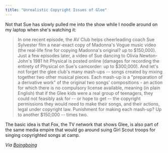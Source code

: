 ```yaml
---
title: "Unrealistic Copyright Issues of Glee"
---
```

<p>Not that Sue has slowly pulled me into the show while I noodle around on my laptop when she's watching it:</p>
<blockquote><p>In one recent episode, the AV Club helps cheerleading coach Sue Sylvester film a near-exact copy of Madonna's Vogue music video (the real-life fine for copying Madonna's original? up to $150,000). Just a few episodes later, a video of Sue dancing to Olivia Newton-John's 1981 hit Physical is posted online (damages for recording the entirety of Physical on Sue's camcorder: up to $300,000). And let's not forget the glee club's many mash-ups -- songs created by mixing together two other musical pieces. Each mash-up is a "preparation of a derivative work" of the original two songs' compositions - an action for which there is no compulsory license available, meaning (in plain English) that if the Glee kids were a real group of teenagers, they could not feasibly ask for -- or hope to get -- the copyright permissions they would need to make their songs, and their actions, legal under copyright law. Punishment for making each mash-up? Up to another $150,000 -- times two.</p></blockquote>
<p>The basic idea is that Fox, the TV network that shows Glee, is also part of the same media empire that would go around suing Girl Scout troops for singing copyrighted songs at camp.</p>
<p><em>Via <a href="https://feeds.boingboing.net/~r/boingboing/iBag/~3/a4egJXRgC_w/glee-vs-copyright-do.html">Boingboing</a></em></p>

